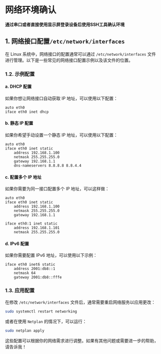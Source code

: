 # 网络环境确认

**通过串口或者直接使用显示屏登录设备后使用SSH工具确认环境**

## 1. 网络接口配置`/etc/network/interfaces`



在 Linux 系统中，网络接口的配置通常可以通过 `/etc/network/interfaces` 文件进行管理。以下是一些常见的网络接口配置示例以及该文件的位置。

### 1.2. 示例配置

#### a. DHCP 配置

如果你想让网络接口自动获取 IP 地址，可以使用以下配置：

```plaintext
auto eth0
iface eth0 inet dhcp
```

#### b. 静态 IP 配置

如果你希望手动设置一个静态 IP 地址，可以使用以下配置：

```plaintext
auto eth0
iface eth0 inet static
    address 192.168.1.100
    netmask 255.255.255.0
    gateway 192.168.1.1
    dns-nameservers 8.8.8.8 8.8.4.4
```

#### c. 配置多个 IP 地址

如果你需要为同一接口配置多个 IP 地址，可以这样做：

```plaintext
auto eth0
iface eth0 inet static
    address 192.168.1.100
    netmask 255.255.255.0
    gateway 192.168.1.1

iface eth0:1 inet static
    address 192.168.1.101
    netmask 255.255.255.0
```

#### d. IPv6 配置

如果你需要配置 IPv6 地址，可以使用以下示例：

```plaintext
iface eth0 inet6 static
    address 2001:db8::1
    netmask 64
    gateway 2001:db8::fffe
```

### 1.3. 应用配置

在修改 `/etc/network/interfaces` 文件后，通常需要重启网络服务以应用更改：

```bash
sudo systemctl restart networking
```

或者在使用 `Netplan` 的情况下，可以运行：

```bash
sudo netplan apply
```

这些配置可以根据你的网络需求进行调整。如果有其他问题或需要进一步的帮助，请告诉我！